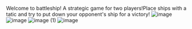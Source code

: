 Welcome to battleship! A strategic game for two players!Place ships with a tatic and try to put down your opponent's ship for a victory! 
![image](https://github.com/user-attachments/assets/205bdd04-0398-442f-a3d3-f9e5767c460e)
![image](https://github.com/user-attachments/assets/dc7ca548-f830-4e80-9727-cdb21640617a)
![image (1)](https://github.com/user-attachments/assets/193a46ea-c8ec-44a7-8bc1-c6dfde39d458)
![image](https://github.com/user-attachments/assets/af209e51-f52e-4a8e-aa21-d12838810307)
